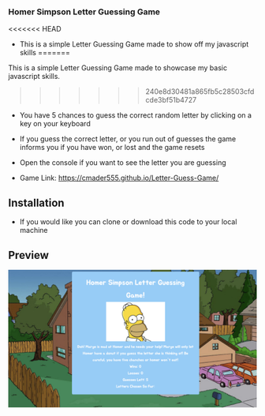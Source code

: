 ### Homer Simpson Letter Guessing Game

<<<<<<< HEAD
* This is a simple Letter Guessing Game made to show off my javascript skills 
=======

This is a simple Letter Guessing Game made to showcase my basic javascript skills. 
>>>>>>> 240e8d30481a865fb5c28503cfdcde3bf51b4727
  
* You have 5 chances to guess the correct random letter by clicking on a key on your keyboard

* If you guess the correct letter, or you run out of guesses the game informs you if you have won, or lost and the game resets

* Open the console if you want to see the letter you are guessing

* Game Link: https://cmader555.github.io/Letter-Guess-Game/

## Installation 

* If you would like you can clone or download this code to your local machine

## Preview 

![Basic Portfolio](assets/images/simpsonLetterGame.png)

